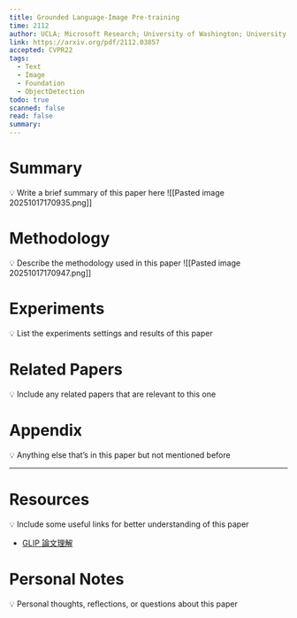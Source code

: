 ```yaml
---
title: Grounded Language-Image Pre-training
time: 2112
author: UCLA; Microsoft Research; University of Washington; University of Wisconsin-Madison; Microsoft Cloud and AI; International Digital Economy Academy
link: https://arxiv.org/pdf/2112.03857
accepted: CVPR22
tags:
  - Text
  - Image
  - Foundation
  - ObjectDetection
todo: true
scanned: false
read: false
summary:
---
```

# Summary
💡 Write a brief summary of this paper here
![[Pasted image 20251017170935.png]]
# Methodology
💡 Describe the methodology used in this paper
![[Pasted image 20251017170947.png]]
# Experiments
💡 List the experiments settings and results of this paper

# Related Papers
💡 Include any related papers that are relevant to this one

# Appendix
💡 Anything else that’s in this paper but not mentioned before

---
# Resources
💡 Include some useful links for better understanding of this paper
- [GLIP 論文理解](https://blog.csdn.net/m0_51619560/article/details/136163027)
# Personal Notes
💡 Personal thoughts, reflections, or questions about this paper